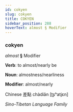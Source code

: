 ```yaml
---
id: cokyen
slug: cokyen
title: COKYEN
sidebar_position: 288
hoverText: almost § Modifier
---
```


### cokyen

*almost* **§** Modifier

**Verb**: to almost/nearly be

**Noun**: almostness/nearliness

**Modifier**: almost/nearly

Chinese 差點 chàdiǎn [ʈʂʰatjɛn]

*Sino-Tibetan Language Family*